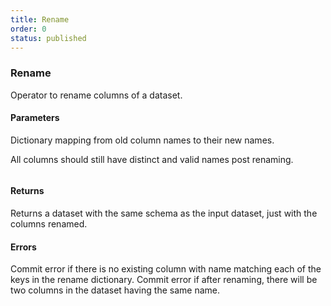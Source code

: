 ```yaml
---
title: Rename
order: 0
status: published
---
```

### Rename
Operator to rename columns of a dataset.

#### Parameters

<Expandable title="columns" type="Dict[str, str]">
Dictionary mapping from old column names to their new names.

All columns should still have distinct and valid names post renaming.

</Expandable>

<pre snippet="api-reference/operators/rename#basic" status="success" message="Rename weight -> weight_lb & height -> height_in"></pre>

#### Returns
<Expandable type="Dataset">
Returns a dataset with the same schema as the input dataset, just with the 
columns renamed.
</Expandable>

#### Errors
<Expandable title="Renaming non-existent column">
Commit error if there is no existing column with name matching each of the keys
in the rename dictionary.
</Expandable>

<Expandable title="Conflicting column names post-rename">
Commit error if after renaming, there will be two columns in the dataset having
the same name.
</Expandable>
